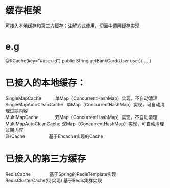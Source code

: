 # 缓存框架
可接入本地缓存和第三方缓存；注解方式使用，切面中调用缓存实现<br/>

# e.g
@RCache(key="#user.id")
public String getBankCard(User user){
...
}

# 已接入的本地缓存：
SingleMapCache            单Map（ConcurrentHashMap）实现，不自动清理<br/>
SingleMapAutoCleanCache   单Map（ConcurrentHashMap）实现，可自动清理过期内容<br/>
MultiMapCache             双Map（ConcurrentHashMap）实现，不自动清理<br/>
MultiMapAutoCleanCache    双Map（ConcurrentHashMap）实现，可自动清理过期内容<br/>
EHCache                   基于Ehcache实现的Cache<br/>

# 已接入的第三方缓存
RedisCache                基于Spring的RedisTemplate实现<br/>
RedisClusterCache(待实现)  基于Redis集群实现<br/>
